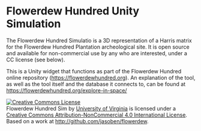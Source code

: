 # Flowerdew Hundred Unity Simulation

The Flowerdew Hundred Simulatio is a 3D representation of a Harris matrix for the Flowerdew Hundred Plantation archeological site. It is open source and available for non-commercial use by any who are interested, under a CC license (see below).

This is a Unity widget that functions as part of the Flowerdew Hundred online repository (https://flowerdewhundred.org). An explanation of the tool, as well as the tool itself and the database it connects to, can be found at https://flowerdewhundred.org/explore-in-space/

<a rel="license" href="http://creativecommons.org/licenses/by-nc/4.0/"><img alt="Creative Commons License" style="border-width:0" src="https://i.creativecommons.org/l/by-nc/4.0/88x31.png" /></a><br /><span xmlns:dct="http://purl.org/dc/terms/" href="http://purl.org/dc/dcmitype/InteractiveResource" property="dct:title" rel="dct:type">Flowerdew Hundred Sim</span> by <a xmlns:cc="http://creativecommons.org/ns#" href="http://fdh.virginia.edu/sim" property="cc:attributionName" rel="cc:attributionURL">University of Virginia</a> is licensed under a <a rel="license" href="http://creativecommons.org/licenses/by-nc/4.0/">Creative Commons Attribution-NonCommercial 4.0 International License</a>.<br />Based on a work at <a xmlns:dct="http://purl.org/dc/terms/" href="http://github.com/jasoben/flowerdew" rel="dct:source">http://github.com/jasoben/flowerdew</a>.

